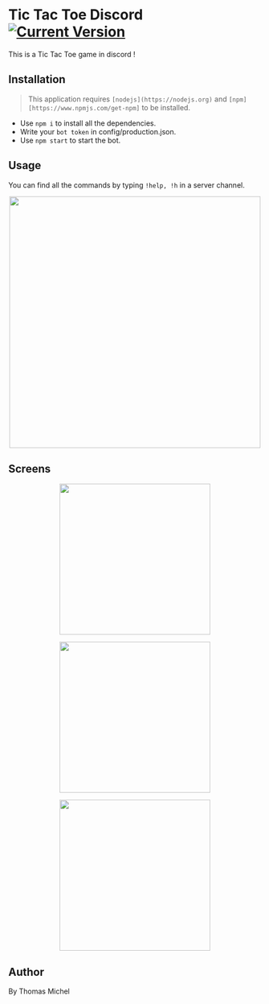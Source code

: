 Tic Tac Toe Discord    [![Current Version](https://img.shields.io/badge/version-1.0.0-green.svg)](https://github.com/Mwa22/TicTacToeDiscord)
================

This is a Tic Tac Toe game in discord !

## Installation
> This application requires `[nodejs](https://nodejs.org)` and `[npm][https://www.npmjs.com/get-npm]` to be installed.

- Use `npm i` to install all the dependencies.
- Write your `bot token` in config/production.json.
- Use `npm start` to start the bot.

## Usage

You can find all the commands by typing `!help, !h` in a server channel.

<p align="center">
  <img src = "https://i.imgur.com/IjVFlOG.png" width="500">
</p>

## Screens

<p align="center">
  <img src = "https://i.imgur.com/WpjqJbD.png" width="300">
</p>

<p align="center">
  <img src = "https://i.imgur.com/s9rkcGU.png" width="300">
</p>

<p align="center">
  <img src = "https://i.imgur.com/Xczwsq7.png" width="300">
</p>

## Author

By Thomas Michel